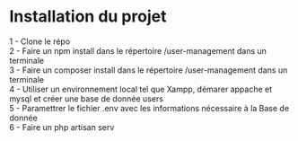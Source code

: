 # Installation du projet 

1 - Clone le répo
<br>
2 - Faire un npm install dans le répertoire /user-management dans un terminale
<br>
3 - Faire un composer install dans le répertoire /user-management dans un terminale
<br>
4 - Utiliser un environnement local tel que Xampp, démarer appache et mysql et créer une base de donnée users
<br>
5 - Paramettrer le fichier .env avec les informations nécessaire à la Base de donnée
<br>
6 - Faire un php artisan serv 

